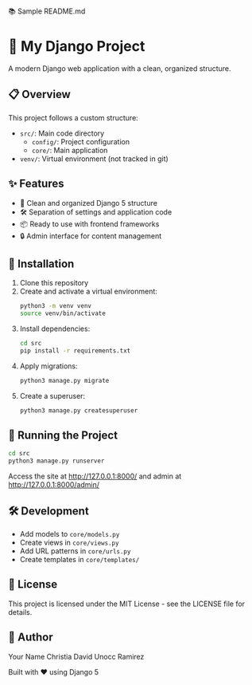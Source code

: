 📚 Sample README.md
# 🚀 My Django Project

A modern Django web application with a clean, organized structure.

## 📋 Overview

This project follows a custom structure:
- `src/`: Main code directory
  - `config/`: Project configuration
  - `core/`: Main application
- `venv/`: Virtual environment (not tracked in git)

## ✨ Features

- 📱 Clean and organized Django 5 structure
- 🛠️ Separation of settings and application code
- 📦 Ready to use with frontend frameworks
- 🔒 Admin interface for content management

## 🔧 Installation

1. Clone this repository
2. Create and activate a virtual environment:
   ```bash
   python3 -m venv venv
   source venv/bin/activate
   ```
3. Install dependencies:
   ```bash
   cd src
   pip install -r requirements.txt
   ```
4. Apply migrations:
   ```bash
   python3 manage.py migrate
   ```
5. Create a superuser:
   ```bash
   python3 manage.py createsuperuser
   ```

## 🚀 Running the Project

```bash
cd src
python3 manage.py runserver
```

Access the site at http://127.0.0.1:8000/ and admin at http://127.0.0.1:8000/admin/

## 🛠️ Development

- Add models to `core/models.py`
- Create views in `core/views.py`
- Add URL patterns in `core/urls.py`
- Create templates in `core/templates/`

## 📝 License

This project is licensed under the MIT License - see the LICENSE file for details.

## 👤 Author

Your Name
Christia David Unocc Ramirez

Built with ❤️ using Django 5

